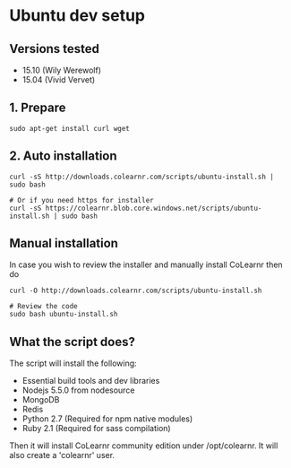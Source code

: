 # Ubuntu dev setup

## Versions tested
- 15.10 (Wily Werewolf)
- 15.04 (Vivid Vervet)

## 1. Prepare
```
sudo apt-get install curl wget
```

## 2. Auto installation
```
curl -sS http://downloads.colearnr.com/scripts/ubuntu-install.sh | sudo bash

# Or if you need https for installer
curl -sS https://colearnr.blob.core.windows.net/scripts/ubuntu-install.sh | sudo bash
```

## Manual installation

In case you wish to review the installer and manually install CoLearnr then do

```
curl -O http://downloads.colearnr.com/scripts/ubuntu-install.sh

# Review the code
sudo bash ubuntu-install.sh
```

## What the script does?

The script will install the following:

- Essential build tools and dev libraries
- Nodejs 5.5.0 from nodesource
- MongoDB
- Redis
- Python 2.7 (Required for npm native modules)
- Ruby 2.1 (Required for sass compilation)

Then it will install CoLearnr community edition under /opt/colearnr. It will also create a 'colearnr' user.
